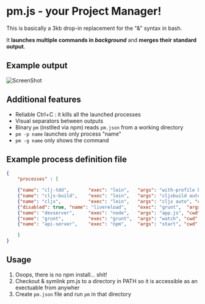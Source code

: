 # pm.js - your Project Manager!

This is basically a 3kb drop-in replacement for the "&" syntax in bash.

It **launches multiple commands in *background*** and **merges their standard output**.

## Example output

![ScreenShot](http://cl.ly/SKyK/1.%20node%20pm.js%20(node)%20(via%20Ember).png)

## Additional features

- Reliable Ctrl+C : it kills all the launched processes
- Visual separators between outputs
- Binary `pm` (instlled via npm) reads `pm.json` from a working directory
- `pm -p name` launches only process "name"
- `pm -g name` only shows the command

## Example process definition file

```json
{
    "processes" : [

    {"name": "clj-tdd",       "exec": "lein",   "args": "with-profile bleeding midje :autotest", "cwd":"editor"},
    {"name": "cljs-build",    "exec": "lein",   "args": "cljsbuild auto dev", "cwd":"editor"},
    {"name": "cljx",          "exec": "lein",   "args": "cljx auto", "cwd": "editor"},
    {"disabled": true, "name": "livereload",    "exec": "grunt",  "args": "watch --gruntfile Gruntfile-LiveReload.js", "cwd" : "client"},
    {"name": "devserver",     "exec": "node",   "args": "app.js", "cwd":"devserver"},
    {"name": "grunt",         "exec": "grunt",  "args": "watch", "cwd" : "client"},
    {"name": "api-server",    "exec": "npm",    "args": "start", "cwd" : "server"}

    ]
}

```

## Usage

1. Ooops, there is no npm install... shit!
2. Checkout & symlink pm.js to a directory in PATH so it is accessible as an exectuable from anywher
2. Create `pm.json` file and run `pm` in that directory